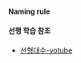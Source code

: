 #### Naming rule

#### 선행 학습 참조
+ [선형대수-yotube](https://youtube.com/playlist?list=PL5yujGYFVt0BCu7DXfEgD7M51Tj6S7s4A)
